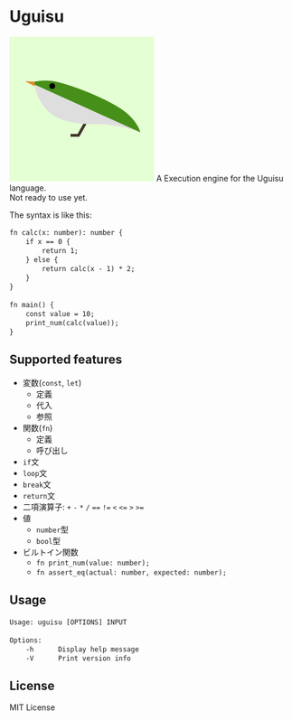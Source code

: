 # Uguisu
![uguisu logo](uguisu-logo.png)
A Execution engine for the Uguisu language.  
Not ready to use yet.

The syntax is like this:
```
fn calc(x: number): number {
    if x == 0 {
        return 1;
    } else {
        return calc(x - 1) * 2;
    }
}

fn main() {
    const value = 10;
    print_num(calc(value));
}
```

## Supported features
- 変数(`const`, `let`)
  - 定義
  - 代入
  - 参照
- 関数(`fn`)
  - 定義
  - 呼び出し
- `if`文
- `loop`文
- `break`文
- `return`文
- 二項演算子: `+` `-` `*` `/` `==` `!=` `<` `<=` `>` `>=`
- 値
  - `number`型
  - `bool`型
- ビルトイン関数
  - `fn print_num(value: number);`
  - `fn assert_eq(actual: number, expected: number);`

## Usage
```
Usage: uguisu [OPTIONS] INPUT

Options:
    -h      Display help message
    -V      Print version info
```

## License
MIT License
